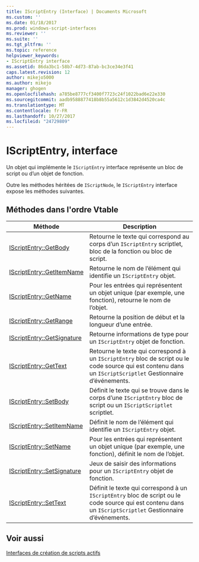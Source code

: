 ```yaml
---
title: IScriptEntry (Interface) | Documents Microsoft
ms.custom: ''
ms.date: 01/18/2017
ms.prod: windows-script-interfaces
ms.reviewer: ''
ms.suite: ''
ms.tgt_pltfrm: ''
ms.topic: reference
helpviewer_keywords:
- IScriptEntry interface
ms.assetid: 86da3bc1-58b7-4d73-87ab-bc3ce34e3f41
caps.latest.revision: 12
author: mikejo5000
ms.author: mikejo
manager: ghogen
ms.openlocfilehash: a785be8777cf3400f7723c24f1022bad6e22e330
ms.sourcegitcommit: aadb9588877418b8b55a5612c1d3842d4520ca4c
ms.translationtype: MT
ms.contentlocale: fr-FR
ms.lasthandoff: 10/27/2017
ms.locfileid: "24729809"
---
```

# <a name="iscriptentry-interface"></a>IScriptEntry, interface
Un objet qui implémente le `IScriptEntry` interface représente un bloc de script ou d’un objet de fonction.  
  
 Outre les méthodes héritées de `IScriptNode`, le `IScriptEntry` interface expose les méthodes suivantes.  
  
## <a name="methods-in-vtable-order"></a>Méthodes dans l'ordre Vtable  
  
|Méthode|Description|  
|------------|-----------------|  
|[IScriptEntry::GetBody](../../winscript/reference/iscriptentry-getbody.md)|Retourne le texte qui correspond au corps d’un `IScriptEntry` scriptlet, bloc de la fonction ou bloc de script.|  
|[IScriptEntry::GetItemName](../../winscript/reference/iscriptentry-getitemname.md)|Retourne le nom de l’élément qui identifie un `IScriptEntry` objet.|  
|[IScriptEntry::GetName](../../winscript/reference/iscriptentry-getname.md)|Pour les entrées qui représentent un objet unique (par exemple, une fonction), retourne le nom de l’objet.|  
|[IScriptEntry::GetRange](../../winscript/reference/iscriptentry-getrange.md)|Retourne la position de début et la longueur d’une entrée.|  
|[IScriptEntry::GetSignature](../../winscript/reference/iscriptentry-getsignature.md)|Retourne informations de type pour un `IScriptEntry` objet de fonction.|  
|[IScriptEntry::GetText](../../winscript/reference/iscriptentry-gettext.md)|Retourne le texte qui correspond à un `IScriptEntry` bloc de script ou le code source qui est contenu dans un `IScriptScriptlet` Gestionnaire d’événements.|  
|[IScriptEntry::SetBody](../../winscript/reference/iscriptentry-setbody.md)|Définit le texte qui se trouve dans le corps d’une `IScriptEntry` bloc de script ou un `IScriptScriptlet` scriptlet.|  
|[IScriptEntry::SetItemName](../../winscript/reference/iscriptentry-setitemname.md)|Définit le nom de l’élément qui identifie un `IScriptEntry` objet.|  
|[IScriptEntry::SetName](../../winscript/reference/iscriptentry-setname.md)|Pour les entrées qui représentent un objet unique (par exemple, une fonction), définit le nom de l’objet.|  
|[IScriptEntry::SetSignature](../../winscript/reference/iscriptentry-setsignature.md)|Jeux de saisir des informations pour un `IScriptEntry` objet de fonction.|  
|[IScriptEntry::SetText](../../winscript/reference/iscriptentry-settext.md)|Définit le texte qui correspond à un `IScriptEntry` bloc de script ou le code source qui est contenu dans un `IScriptScriptlet` Gestionnaire d’événements.|  
  
## <a name="see-also"></a>Voir aussi  
 [Interfaces de création de scripts actifs](../../winscript/reference/active-script-authoring-interfaces.md)
